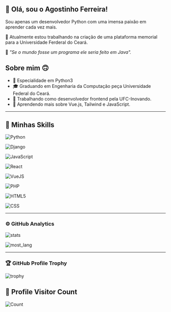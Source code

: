 ## 🧟 Olá, sou o Agostinho Ferreira!

Sou apenas um desenvolvedor Python com uma imensa paixão em aprender cada vez mais.

🔭 Atualmente estou trabalhando na criação de uma plataforma memorial para a Universidade Ferderal do Ceará.

💬 _"Se o mundo fosse um programa ele seria feito em Java"._



## Sobre mim 🙃

- 🤔 Especialidade em Python3
- 🎓 Graduando em Engenharia da Computação peça Universidade Federal do Ceará.
- 💼 Trabalhando como desenvolvedor frontend pela UFC-Inovando.
- 🌱 Aprendendo mais sobre Vue.js, Tailwind e JavaScript.

___

## 🚀 Minhas Skills

![Python](https://img.shields.io/badge/Python-3776AB?style=for-the-badge&logo=python&logoColor=white)

![Django](https://img.shields.io/badge/Django-092E20?style=for-the-badge&logo=django&logoColor=white)

![JavaScript](https://img.shields.io/badge/JavaScript-F7DF1E?style=for-the-badge&logo=javascript&logoColor=black)

![React](https://img.shields.io/badge/React-20232A?style=for-the-badge&logo=react&logoColor=61DAFB)

![VueJS](https://img.shields.io/badge/Vue.js-35495E?style=for-the-badge&logo=vue.js&logoColor=4FC08D)

![PHP](https://img.shields.io/badge/PHP-777BB4?style=for-the-badge&logo=php&logoColor=white)

![HTML5](https://img.shields.io/badge/HTML-239120?style=for-the-badge&logo=html5&logoColor=white)

![CSS](https://img.shields.io/badge/CSS-239120?&style=for-the-badge&logo=css3&logoColor=white)

___


### ⚙️ GitHub Analytics



![stats](https://github-readme-streak-stats.herokuapp.com/?user=agostin-afk&theme=dark&hide_border=false)


![most_lang](https://github-readme-stats.vercel.app/api/top-langs/?username=agostin-afk&theme=dark&hide_border=false&include_all_commits=true&count_private=true&layout=compact)

---

### 🏆 GitHub Profile Trophy

![trophy](https://github-profile-trophy.vercel.app/?username=agostin-afk&theme=onedark)



## 📍 Profile Visitor Count

![Count](https://profile-counter.glitch.me/agostin-afk/count.svg)